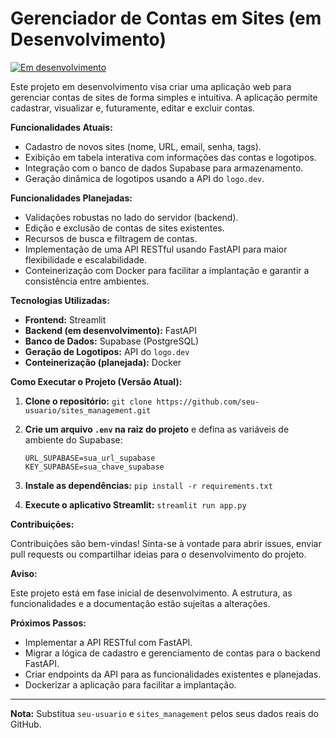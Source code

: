 # Gerenciador de Contas em Sites (em Desenvolvimento)

[![Em desenvolvimento](https://img.shields.io/badge/Status-Em%20Desenvolvimento-orange)](https://github.com/seu-usuario/sites_management)

Este projeto em desenvolvimento visa criar uma aplicação web para gerenciar contas de sites de forma simples e intuitiva. A aplicação permite cadastrar, visualizar e, futuramente, editar e excluir contas.

**Funcionalidades Atuais:**

- Cadastro de novos sites (nome, URL, email, senha, tags).
- Exibição em tabela interativa com informações das contas e logotipos.
- Integração com o banco de dados Supabase para armazenamento.
- Geração dinâmica de logotipos usando a API do `logo.dev`.

**Funcionalidades Planejadas:**

- Validações robustas no lado do servidor (backend).
- Edição e exclusão de contas de sites existentes.
- Recursos de busca e filtragem de contas.
- Implementação de uma API RESTful usando FastAPI para maior flexibilidade e escalabilidade.
- Conteinerização com Docker para facilitar a implantação e garantir a consistência entre ambientes.

**Tecnologias Utilizadas:**

- **Frontend:** Streamlit
- **Backend (em desenvolvimento):** FastAPI
- **Banco de Dados:** Supabase (PostgreSQL)
- **Geração de Logotipos:** API do `logo.dev`
- **Conteinerização (planejada):** Docker

**Como Executar o Projeto (Versão Atual):**

1. **Clone o repositório:** `git clone https://github.com/seu-usuario/sites_management.git`
2. **Crie um arquivo `.env` na raiz do projeto** e defina as variáveis de ambiente do Supabase:

   ```
   URL_SUPABASE=sua_url_supabase
   KEY_SUPABASE=sua_chave_supabase
   ```

3. **Instale as dependências:** `pip install -r requirements.txt`
4. **Execute o aplicativo Streamlit:** `streamlit run app.py`

**Contribuições:**

Contribuições são bem-vindas! Sinta-se à vontade para abrir issues, enviar pull requests ou compartilhar ideias para o desenvolvimento do projeto.

**Aviso:**

Este projeto está em fase inicial de desenvolvimento. A estrutura, as funcionalidades e a documentação estão sujeitas a alterações.


**Próximos Passos:**

- Implementar a API RESTful com FastAPI.
- Migrar a lógica de cadastro e gerenciamento de contas para o backend FastAPI.
- Criar endpoints da API para as funcionalidades existentes e planejadas.
- Dockerizar a aplicação para facilitar a implantação.

---

**Nota:** Substitua `seu-usuario` e `sites_management` pelos seus dados reais do GitHub. 
